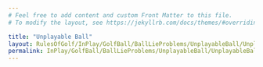 ```yaml
---
# Feel free to add content and custom Front Matter to this file.
# To modify the layout, see https://jekyllrb.com/docs/themes/#overriding-theme-defaults

title: "Unplayable Ball"
layout: RulesOfGolf/InPlay/GolfBall/BallLieProblems/UnplayableBall/UnplayableBall
permalink: InPlay/GolfBall/BallLieProblems/UnplayableBall/UnplayableBall.html
---
```

